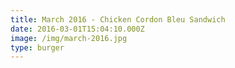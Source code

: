 ```yaml
---
title: March 2016 - Chicken Cordon Bleu Sandwich
date: 2016-03-01T15:04:10.000Z
image: /img/march-2016.jpg
type: burger
---
```



